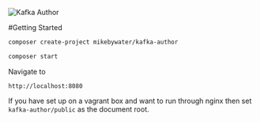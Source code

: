 ![Kafka Author](http://i1021.photobucket.com/albums/af333/fistsmalloy/kafka-author_zps2zevetqu.png)

#Getting Started

```bash
composer create-project mikebywater/kafka-author

composer start
```
Navigate to

`http://localhost:8080`

If you have set up on a vagrant box and want to run through nginx then set `kafka-author/public` as the document root.

